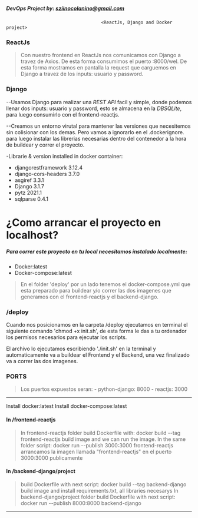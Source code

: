##### DevOps Project by: sziinocolanino@gmail.com

                                        <ReactJs, Django and Docker project>

### ReactJs
<!-- [![My Skills](https://skillicons.dev/icons?i=react)](https://skillicons.dev) -->
 >Con nuestro frontend en ReactJs nos comunicamos con Django a travez de Axios. De esta forma consumimos el puerto :8000/wel. De esta forma mostramos en pantalla la request que carguemos en Django a travez de los inputs: usuario y password.

### Django
<!-- [![My Skills](https://skillicons.dev/icons?i=django)](https://skillicons.dev) -->

--Usamos Django para realizar una *REST API* facil y simple, donde podemos llenar dos inputs: usuario y password, esto se almacena en la *DBSQLite*, para luego consumirlo con el frontend-reactjs.

--Creamos un entorno virutal para mantener las versiones que necesitemos sin colisionar con los demas. Pero vamos a ignorarlo en el .dockerignore. para luego instalar las librerias necesarias dentro del contenedor a la hora de buildear y correr el proyecto.

-Librarie & version installed in docker container:
 - djangorestframework 3.12.4
 - django-cors-headers 3.7.0
 - asgiref 3.3.1
 - Django 3.1.7
 - pytz 2021.1
 - sqlparse 0.4.1

# ¿Como arrancar el proyecto en localhost?

##### Para correr este proyecto en tu local necesitamos instalado localmente:
- Docker:latest
- Docker-compose:latest

>   En el folder 'deploy' por un lado tenemos el docker-compose.yml que esta preparado para buildear y/o correr las dos imagenes que generamos con el frontend-reactjs y el backend-django.
 
### /deploy

Cuando nos posicionamos en la carpeta /deploy ejecutamos en terminal el siguiente comando 'chmod +x init.sh', 
de esta forma le das a tu ordenador los permisos necesarios para ejecutar los scripts.

 El archivo lo ejecutamos escribiendo './init.sh' en la terminal y automaticamente va a buildear el Frontend y el Backend, una vez finalizado va a correr las dos imagenes.

###  PORTS
>Los puertos expuestos seran:
    - python-django: 8000
    - reactjs: 3000

---
<!-- [![My Skills](https://skillicons.dev/icons?i=docker)](https://skillicons.dev) -->
Install docker:latest
Install docker-compose:latest

#### In /frontend-reactjs
>In frontend-reactjs folder build Dockerfile with: docker build --tag frontend-reactjs
build image and we can run the image.
In the same folder script: docker run --publish 3000:3000 frontend-reactjs
arrancamos la imagen llamada "frontend-reactjs" en el puerto 3000:3000 publicamente

#### In /backend-django/project
> build Dockerfile with next script: docker build --tag  backend-django
build image and install requirements.txt, all libraries necesarys
In backend-django/project folder build Dockerfile with next script: docker run --publish 8000:8000 backend-django

---



<!-- ![https://www.linkedin.com/in/stefano-ziino-colanino-199898160/][linkedin-shield] -->

<!-- [linkedin-shield]: https://img.shields.io/badge/-LinkedIn-black.svg?style=for-the-badge&logo=linkedin&colorB=555 -->